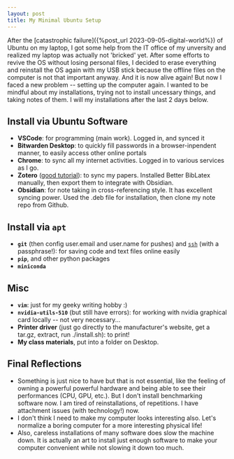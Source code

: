 ```yaml
---
layout: post
title: My Minimal Ubuntu Setup
---
```


After the [catastrophic failure]({%post_url 2023-09-05-digital-world%}) of Ubuntu on my laptop, I got some help from the IT office of my unversity and realized my laptop was actually not 'bricked' yet. After some efforts to revive the OS without losing personal files, I decided to erase everything and reinstall the OS again with my USB stick because the offline files on the computer is not that important anyway. And it is now alive again! But now I faced a new problem -- setting up the computer again. I wanted to be mindful about my installations, trying not to install uncessary things, and taking notes of them. I will my installations after the last 2 days below.

## Install via Ubuntu Software
- **VSCode**: for programming (main work). Logged in, and synced it
- **Bitwarden Desktop**: to quickly fill passwords in a browser-inpendent manner, to easily access other online portals
- **Chrome**: to sync all my internet activities. Logged in to various services as I go.
- **Zotero** ([good tutorial](https://www.zotero.org/support/installation)): to sync my papers. Installed Better BibLatex manually, then export them to integrate with Obsidian.
- **Obsidian**: for note taking in cross-referencing style. It has excellent syncing power. Used the .deb file for installation, then clone my note repo from Github.

## Install via `apt`
- **`git`** (then config user.email and user.name for pushes) and [`ssh`](https://docs.github.com/en/authentication/connecting-to-github-with-ssh/generating-a-new-ssh-key-and-adding-it-to-the-ssh-agent) (with a passphrase!): for saving code and text files online easily
- **`pip`**, and other python packages
- **`miniconda`**

## Misc
- **`vim`**: just for my geeky writing hobby :)
- **`nvidia-utils-510`** (but still have errors): for working with nvidia graphical card locally -- not very necessary...
- **Printer driver** (just go directly to the manufacturer's website, get a tar.gz, extract, run ./install.sh): to print!
- **My class materials**, put into a folder on Desktop.

## Final Reflections

- Something is just nice to have  but that is not essential, like the feeling of owning a powerful powerful hardware and being able to see their performances (CPU, GPU, etc.). But I don't install benchmarking software now. I am tired of reinstallations, of repetitions. I have attachment issues (with technology!) now.
- I don't think I need to make my computer looks interesting also. Let's normalize a boring computer for a more interesting physical life!
- Also, careless installations of many software does slow the machine down. It is actually an art to install just enough software to make your computer convenient while not slowing it down too much.
<!-- - I decided to buy the macbook BEFORE Silver broke because I wanted more speed, higher reliability and solid physical design. -->